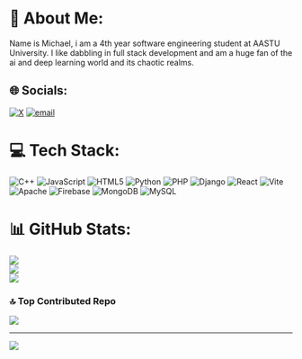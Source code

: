 # 💫 About Me:
Name is Michael, i am a 4th year software engineering student at AASTU University. I like dabbling in full stack development and am a huge fan of the ai and deep learning world and its chaotic realms.


## 🌐 Socials:
[![X](https://img.shields.io/badge/X-black.svg?logo=X&logoColor=white)](https://x.com/@MichaelGetu3) [![email](https://img.shields.io/badge/Email-D14836?logo=gmail&logoColor=white)](mailto:michaelgetu21@gmail.com) 

# 💻 Tech Stack:
![C++](https://img.shields.io/badge/c++-%2300599C.svg?style=for-the-badge&logo=c%2B%2B&logoColor=white) ![JavaScript](https://img.shields.io/badge/javascript-%23323330.svg?style=for-the-badge&logo=javascript&logoColor=%23F7DF1E) ![HTML5](https://img.shields.io/badge/html5-%23E34F26.svg?style=for-the-badge&logo=html5&logoColor=white) ![Python](https://img.shields.io/badge/python-3670A0?style=for-the-badge&logo=python&logoColor=ffdd54) ![PHP](https://img.shields.io/badge/php-%23777BB4.svg?style=for-the-badge&logo=php&logoColor=white) ![Django](https://img.shields.io/badge/django-%23092E20.svg?style=for-the-badge&logo=django&logoColor=white) ![React](https://img.shields.io/badge/react-%2320232a.svg?style=for-the-badge&logo=react&logoColor=%2361DAFB) ![Vite](https://img.shields.io/badge/vite-%23646CFF.svg?style=for-the-badge&logo=vite&logoColor=white) ![Apache](https://img.shields.io/badge/apache-%23D42029.svg?style=for-the-badge&logo=apache&logoColor=white) ![Firebase](https://img.shields.io/badge/firebase-a08021?style=for-the-badge&logo=firebase&logoColor=ffcd34) ![MongoDB](https://img.shields.io/badge/MongoDB-%234ea94b.svg?style=for-the-badge&logo=mongodb&logoColor=white) ![MySQL](https://img.shields.io/badge/mysql-4479A1.svg?style=for-the-badge&logo=mysql&logoColor=white)



# 📊 GitHub Stats:
![](https://github-readme-stats.vercel.app/api?username=MichaelGetu-git&theme=dark&hide_border=false&include_all_commits=false&count_private=false)<br/>
![](https://nirzak-streak-stats.vercel.app/?user=MichaelGetu-git&theme=dark&hide_border=false)<br/>
![](https://github-readme-stats.vercel.app/api/top-langs/?username=MichaelGetu-git&theme=dark&hide_border=false&include_all_commits=false&count_private=false&layout=compact)

### 🔝 Top Contributed Repo
![](https://github-contributor-stats.vercel.app/api?username=MichaelGetu-git&limit=5&theme=dark&combine_all_yearly_contributions=true)

---
[![](https://visitcount.itsvg.in/api?id=MichaelGetu-git&icon=0&color=0)](https://visitcount.itsvg.in)

<!-- Proudly created with GPRM ( https://gprm.itsvg.in ) -->
